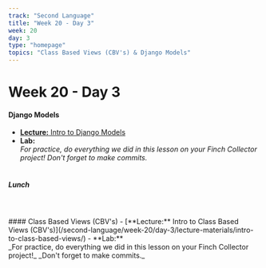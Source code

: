 ```yaml
---
track: "Second Language"
title: "Week 20 - Day 3"
week: 20
day: 3
type: "homepage"
topics: "Class Based Views (CBV's) & Django Models"
---
```


# Week 20 - Day 3

#### Django Models

- [**Lecture:** Intro to Django Models](/second-language/week-20/day-3/lecture-materials/intro-to-django-models/)
- **Lab:**
  <br>
  _For practice, do everything we did in this lesson on your Finch Collector project!_
  _Don't forget to make commits._
  <br>
  <br>

##### Lunch

<br>
<br>
#### Class Based Views (CBV's)
- [**Lecture:** Intro to Class Based Views (CBV's)](/second-language/week-20/day-3/lecture-materials/intro-to-class-based-views/)
- **Lab:**
<br>
_For practice, do everything we did in this lesson on your Finch Collector project!_
_Don't forget to make commits._
